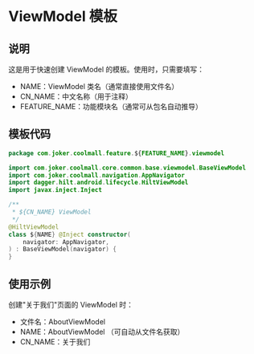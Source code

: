 # ViewModel 模板

## 说明

这是用于快速创建 ViewModel 的模板。使用时，只需要填写：
- NAME：ViewModel 类名（通常直接使用文件名）
- CN_NAME：中文名称（用于注释）
- FEATURE_NAME：功能模块名（通常可从包名自动推导）

## 模板代码

```kotlin
package com.joker.coolmall.feature.${FEATURE_NAME}.viewmodel

import com.joker.coolmall.core.common.base.viewmodel.BaseViewModel
import com.joker.coolmall.navigation.AppNavigator
import dagger.hilt.android.lifecycle.HiltViewModel
import javax.inject.Inject

/**
 * ${CN_NAME} ViewModel
 */
@HiltViewModel
class ${NAME} @Inject constructor(
    navigator: AppNavigator,
) : BaseViewModel(navigator) {
}
```

## 使用示例

创建"关于我们"页面的 ViewModel 时：
- 文件名：AboutViewModel
- NAME：AboutViewModel （可自动从文件名获取）
- CN_NAME：关于我们 